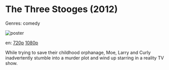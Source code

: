 # The Three Stooges (2012)

Genres: comedy

![poster](https://assets.fanart.tv/fanart/movies/76489/movieposter/the-three-stooges-5216d77cb1625.jpg)

en:
  [720p](magnet:?xt=urn:btih:65B0CF231632AFBF25A33967760E8520FB8842A1&tr=udp://glotorrents.pw:6969/announce&tr=udp://tracker.opentrackr.org:1337/announce&tr=udp://torrent.gresille.org:80/announce&tr=udp://tracker.openbittorrent.com:80&tr=udp://tracker.coppersurfer.tk:6969&tr=udp://tracker.leechers-paradise.org:6969&tr=udp://p4p.arenabg.ch:1337&tr=udp://tracker.internetwarriors.net:1337)
  [1080p](magnet:?xt=urn:btih:AA71E7DACBB221C4C8B318BDA1240BBFE5517B2F&tr=udp://glotorrents.pw:6969/announce&tr=udp://tracker.opentrackr.org:1337/announce&tr=udp://torrent.gresille.org:80/announce&tr=udp://tracker.openbittorrent.com:80&tr=udp://tracker.coppersurfer.tk:6969&tr=udp://tracker.leechers-paradise.org:6969&tr=udp://p4p.arenabg.ch:1337&tr=udp://tracker.internetwarriors.net:1337)
  


While trying to save their childhood orphanage, Moe, Larry and Curly inadvertently stumble into a murder plot and wind up starring in a reality TV show.